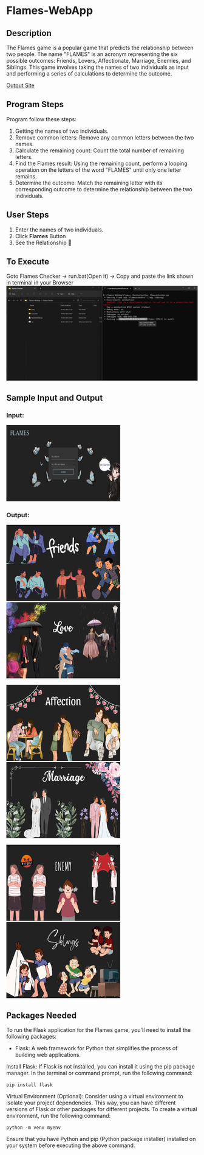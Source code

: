 ﻿# Flames-WebApp

## Description
The Flames game is a popular game that predicts the relationship between two people. The name "FLAMES" is an acronym representing the six possible outcomes: Friends, Lovers, Affectionate, Marriage, Enemies, and Siblings. This game involves taking the names of two individuals as input and performing a series of calculations to determine the outcome.

[Output Site](https://clouddev.pythonanywhere.com/)

## Program Steps
Program follow these steps:

1. Getting the names of two individuals.
2. Remove common letters: Remove any common letters between the two names.
3. Calculate the remaining count: Count the total number of remaining letters.
4. Find the Flames result: Using the remaining count, perform a looping operation on the letters of the word "FLAMES" until only one letter remains.
5. Determine the outcome: Match the remaining letter with its corresponding outcome to determine the relationship between the two individuals.

## User Steps

1. Enter the names of two individuals.
2. Click **Flames** Button
3. See the Relationship 🎉

## To Execute
Goto
Flames Checker -> run.bat(Open it) -> Copy and paste the link shown in terminal in your Browser
<img src="https://github.com/Jeswin-J/Flames-WebApp/blob/main/Flames%20Checker/static/images/Execute.png" alt="Alt Text"  />

## Sample Input and Output
### Input:

<img src="https://github.com/Jeswin-J/Flames-WebApp/blob/main/Flames%20Checker/static/images/UI_Model.png" alt="Alt Text" style="width:300px; height:200px;" />


### Output:


<img src="https://github.com/Jeswin-J/Flames-WebApp/blob/main/Flames%20Checker/static/images/4.png" alt="Alt Text" style="width:300px; height:200px;" /> <img src="https://github.com/Jeswin-J/Flames-WebApp/blob/main/Flames%20Checker/static/images/1.png" alt="Alt Text" style="width:300px; height:200px;" />

<img src="https://github.com/Jeswin-J/Flames-WebApp/blob/main/Flames%20Checker/static/images/3.png" alt="Alt Text" style="width:300px; height:200px;" /> <img src="https://github.com/Jeswin-J/Flames-WebApp/blob/main/Flames%20Checker/static/images/5.png" alt="Alt Text" style="width:300px; height:200px;" />

<img src="https://github.com/Jeswin-J/Flames-WebApp/blob/main/Flames%20Checker/static/images/2.png" alt="Alt Text" style="width:300px; height:200px;" /> <img src="https://github.com/Jeswin-J/Flames-WebApp/blob/main/Flames%20Checker/static/images/6.png" alt="Alt Text" style="width:300px; height:200px;" />




## Packages Needed
To run the Flask application for the Flames game, you'll need to install the following packages:

- Flask: A web framework for Python that simplifies the process of building web applications.

Install Flask: If Flask is not installed, you can install it using the pip package manager. In the terminal or command prompt, run the following command:

```
pip install flask
```
Virtual Environment (Optional): Consider using a virtual environment to isolate your project dependencies. This way, you can have different versions of Flask or other packages for different projects. To create a virtual environment, run the following command:

```
python -m venv myenv
```

Ensure that you have Python and pip (Python package installer) installed on your system before executing the above command.



